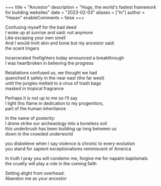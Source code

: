 +++
title = "Ancestor"
description = "Hugo, the world's fastest framework for building websites"
date = "2023-02-03"
aliases = ["hi"]
author = "Hasan"
enableComments = false
+++

Confusing myself for the bad deed   
I woke up at sunrise and said: not anymore \
Like escaping your own smell \
And I would molt skin and bone but my ancestor said: \
the scent lingers 

Incarcerated firefighters today announced a breakthrough  \
I was heartbroken in believing the progress

Retaliations confused us, we thought we had \
quenched it safely in the near east (the far west) \
until the jungles melted to a virus of trash bags \
masked in tropical fragrance

Perhaps it is not up to me so I’ll say \
I light this flame in dedication to my progenitors, \
part of the human inheritance

In the name of posterity: \
I drone strike our archeaology into a boneless soil \
this underbrush has been building up long between us \
down in the crowded underworld

you disbelieve when I say violence is chronic to every evolution \
you stand for sapient exceptionalisms reminiscent of America

In truth I pray you will condemn me, forgive me for napalm baptismals \
the cruelty will play a role in the coming faith


Setting alight from overhead: \
Abandon me as your ancestor 